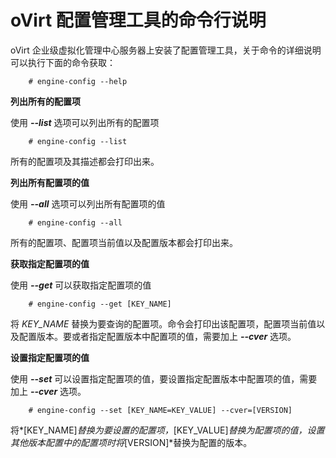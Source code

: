 # oVirt 配置管理工具的命令行说明

oVirt 企业级虚拟化管理中心服务器上安装了配置管理工具，关于命令的详细说明可以执行下面的命令获取：

```
    # engine-config --help
```

**列出所有的配置项**

使用 ***--list*** 选项可以列出所有的配置项

```
    # engine-config --list
```

所有的配置项及其描述都会打印出来。

**列出所有配置项的值**

使用 ***--all*** 选项可以列出所有配置项的值

```
    # engine-config --all
```

所有的配置项、配置项当前值以及配置版本都会打印出来。

**获取指定配置项的值**

使用 ***--get*** 可以获取指定配置项的值

```
    # engine-config --get [KEY_NAME]
```

  将 *KEY\_NAME* 替换为要查询的配置项。命令会打印出该配置项，配置项当前值以及配置版本。要或者指定配置版本中配置项的值，需要加上 ***--cver*** 选项。

**设置指定配置项的值**

使用 ***--set*** 可以设置指定配置项的值，要设置指定配置版本中配置项的值，需要加上 ***--cver*** 选项。

```
    # engine-config --set [KEY_NAME=KEY_VALUE] --cver=[VERSION]
```

将*[KEY\_NAME]*替换为要设置的配置项，*[KEY\_VALUE]*替换为配置项的值，设置其他版本配置中的配置项时将*[VERSION]*替换为配置的版本。
